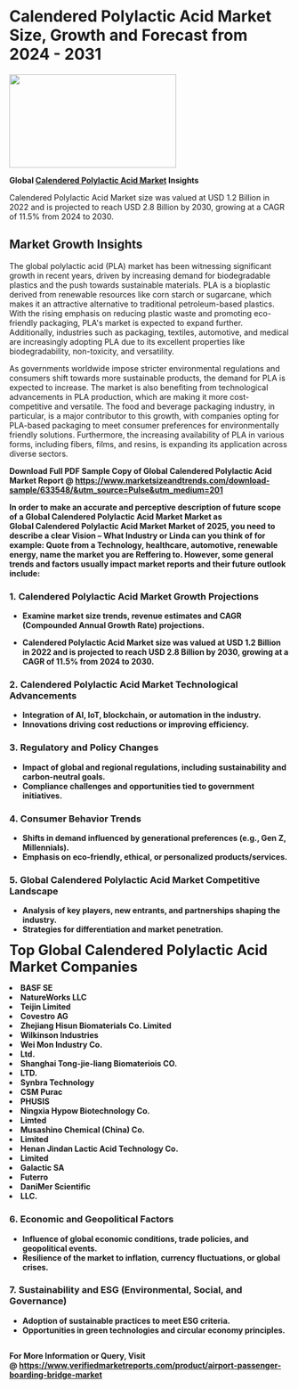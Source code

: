 <H1>Calendered Polylactic Acid Market Size, Growth and Forecast from 2024 - 2031</H1><img class="aligncenter size-medium wp-image-584254" src="https://thirdeyenews.in/wp-content/uploads/2024/09/Global-Market-Research-300x168.jpeg" alt="" width="300" height="168" /><p><strong>Global&nbsp;<a href="https://www.marketsizeandtrends.com/download-sample/633548/&amp;utm_source=Pulse&amp;utm_medium=201">Calendered Polylactic Acid Market</a> Insights</strong></p><p>Calendered Polylactic Acid Market size was valued at USD 1.2 Billion in 2022 and is projected to reach USD 2.8 Billion by 2030, growing at a CAGR of 11.5% from 2024 to 2030.</p><p><h2>Market Growth Insights</h2> <p>The global polylactic acid (PLA) market has been witnessing significant growth in recent years, driven by increasing demand for biodegradable plastics and the push towards sustainable materials. PLA is a bioplastic derived from renewable resources like corn starch or sugarcane, which makes it an attractive alternative to traditional petroleum-based plastics. With the rising emphasis on reducing plastic waste and promoting eco-friendly packaging, PLA's market is expected to expand further. Additionally, industries such as packaging, textiles, automotive, and medical are increasingly adopting PLA due to its excellent properties like biodegradability, non-toxicity, and versatility.</p> <p><strong></strong></p> <p>As governments worldwide impose stricter environmental regulations and consumers shift towards more sustainable products, the demand for PLA is expected to increase. The market is also benefiting from technological advancements in PLA production, which are making it more cost-competitive and versatile. The food and beverage packaging industry, in particular, is a major contributor to this growth, with companies opting for PLA-based packaging to meet consumer preferences for environmentally friendly solutions. Furthermore, the increasing availability of PLA in various forms, including fibers, films, and resins, is expanding its application across diverse sectors.</p> <p><strong></p><p><span class=""><strong>Download Full PDF Sample Copy of Global Calendered Polylactic Acid Market Report</strong> @ <a href="https://www.marketsizeandtrends.com/download-sample/633548/&amp;utm_source=Pulse&amp;utm_medium=201" target="_blank">https://www.marketsizeandtrends.com/download-sample/633548/&amp;utm_source=Pulse&amp;utm_medium=201</a></span></p><p>In order to make an accurate and perceptive description of future scope of a Global&nbsp;Calendered Polylactic Acid Market Market as Global&nbsp;Calendered Polylactic Acid Market Market of 2025, you need to describe a clear Vision &ndash; What Industry or Linda can you think of for example: Quote from a Technology, healthcare, automotive, renewable energy, name the market you are Reffering to. However, some general trends and factors usually impact market reports and their future outlook include:</p><h3>1.&nbsp;<strong>Calendered Polylactic Acid Market Growth Projections</strong></h3><ul><li>Examine market size trends, revenue estimates and CAGR (Compounded Annual Growth Rate) projections.</li><li><p>Calendered Polylactic Acid Market size was valued at USD 1.2 Billion in 2022 and is projected to reach USD 2.8 Billion by 2030, growing at a CAGR of 11.5% from 2024 to 2030.</p></li></ul><h3>2.&nbsp;<strong>Calendered Polylactic Acid Market Technological Advancements</strong></h3><ul><li>Integration of AI, IoT, blockchain, or automation in the industry.</li><li>Innovations driving cost reductions or improving efficiency.</li></ul><h3>3.&nbsp;<strong>Regulatory and Policy Changes</strong></h3><ul><li>Impact of global and regional regulations, including sustainability and carbon-neutral goals.</li><li>Compliance challenges and opportunities tied to government initiatives.</li></ul><h3>4.&nbsp;<strong>Consumer Behavior Trends</strong></h3><ul><li>Shifts in demand influenced by generational preferences (e.g., Gen Z, Millennials).</li><li>Emphasis on eco-friendly, ethical, or personalized products/services.</li></ul><h3>5.&nbsp;<strong>Global Calendered Polylactic Acid Market Competitive Landscape</strong></h3><ul><li>Analysis of key players, new entrants, and partnerships shaping the industry.</li><li>Strategies for differentiation and market penetration.</li></ul><p data-pm-slice="1 1 []"><span style="color: inherit; font-family: inherit; font-size: 25px;">Top Global Calendered Polylactic Acid Market Companies</span></p><div class="" data-test-id=""><p><li>BASF SE</li><li> NatureWorks LLC</li><li> Teijin Limited</li><li> Covestro AG</li><li> Zhejiang Hisun Biomaterials Co. Limited</li><li> Wilkinson Industries</li><li> Wei Mon Industry Co.</li><li> Ltd.</li><li> Shanghai Tong-jie-liang Biomateriois CO.</li><li> LTD.</li><li> Synbra Technology</li><li> CSM Purac</li><li> PHUSIS</li><li> Ningxia Hypow Biotechnology Co.</li><li> Limted</li><li> Musashino Chemical (China) Co.</li><li> Limited</li><li> Henan Jindan Lactic Acid Technology Co.</li><li>Limited</li><li> Galactic SA</li><li> Futerro</li><li> DaniMer Scientific</li><li> LLC.</li></p></div><h3>6.&nbsp;<strong>Economic and Geopolitical Factors</strong></h3><ul><li>Influence of global economic conditions, trade policies, and geopolitical events.</li><li>Resilience of the market to inflation, currency fluctuations, or global crises.</li></ul><h3>7.&nbsp;<strong>Sustainability and ESG (Environmental, Social, and Governance)</strong></h3><ul><li>Adoption of sustainable practices to meet ESG criteria.</li><li>Opportunities in green technologies and circular economy principles.</li></ul><h2><strong style="font-size: 14px;">For More Information or Query, Visit @&nbsp;</strong><a style="background-color: #ffffff; font-size: 14px;" href="https://www.marketsizeandtrends.com/report/calendered-polylactic-acid-market/" target="_blank">https://www.verifiedmarketreports.com/product/airport-passenger-boarding-bridge-market</a></h2>
